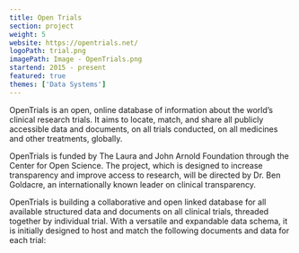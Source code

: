 ```yaml
---
title: Open Trials
section: project
weight: 5
website: https://opentrials.net/
logoPath: trial.png
imagePath: Image - OpenTrials.png
startend: 2015 - present
featured: true
themes: ['Data Systems']
---
```


OpenTrials is an open, online database of information about the world’s clinical research trials. It aims to locate, match, and share all publicly accessible data and documents, on all trials conducted, on all medicines and other treatments, globally.

<!--more-->OpenTrials is funded by The Laura and John Arnold Foundation through the Center for Open Science. The project, which is designed to increase transparency and improve access to research, will be directed by Dr. Ben Goldacre, an internationally known leader on clinical transparency.

OpenTrials is building a collaborative and open linked database for all available structured data and documents on all clinical trials, threaded together by individual trial. With a versatile and expandable data schema, it is initially designed to host and match the following documents and data for each trial:
